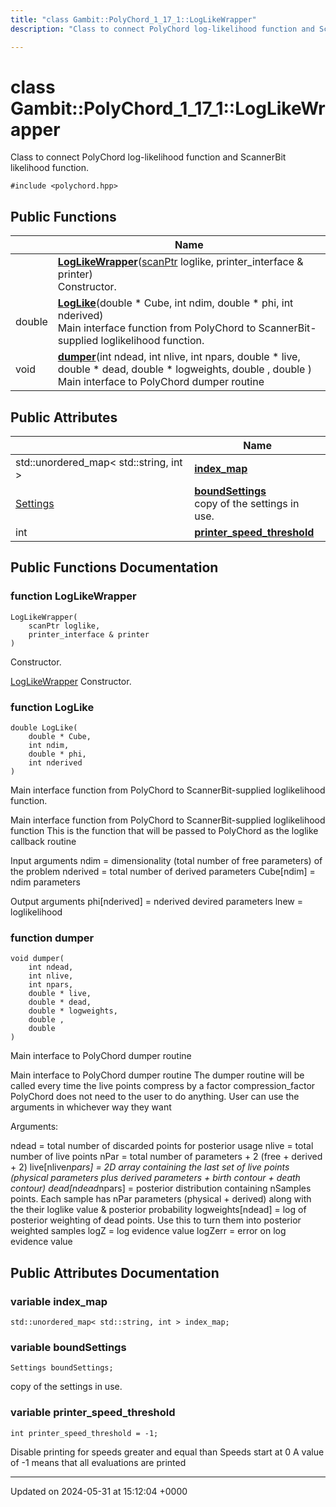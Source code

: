 ```yaml
---
title: "class Gambit::PolyChord_1_17_1::LogLikeWrapper"
description: "Class to connect PolyChord log-likelihood function and ScannerBit likelihood function. "

---
```


# class Gambit::PolyChord_1_17_1::LogLikeWrapper



Class to connect PolyChord log-likelihood function and ScannerBit likelihood function. 


`#include <polychord.hpp>`

## Public Functions

|                | Name           |
| -------------- | -------------- |
| | **[LogLikeWrapper](/documentation/code/classes/classgambit_1_1polychord__1__17__1_1_1loglikewrapper/#function-loglikewrapper)**([scanPtr](/documentation/code/namespaces/namespacegambit_1_1polychord__1__17__1/#typedef-scanptr) loglike, printer_interface & printer)<br>Constructor.  |
| double | **[LogLike](/documentation/code/classes/classgambit_1_1polychord__1__17__1_1_1loglikewrapper/#function-loglike)**(double * Cube, int ndim, double * phi, int nderived)<br>Main interface function from PolyChord to ScannerBit-supplied loglikelihood function.  |
| void | **[dumper](/documentation/code/classes/classgambit_1_1polychord__1__17__1_1_1loglikewrapper/#function-dumper)**(int ndead, int nlive, int npars, double * live, double * dead, double * logweights, double , double )<br>Main interface to PolyChord dumper routine  |

## Public Attributes

|                | Name           |
| -------------- | -------------- |
| std::unordered_map< std::string, int > | **[index_map](/documentation/code/classes/classgambit_1_1polychord__1__17__1_1_1loglikewrapper/#variable-index-map)**  |
| [Settings](/documentation/code/classes/structsettings/) | **[boundSettings](/documentation/code/classes/classgambit_1_1polychord__1__17__1_1_1loglikewrapper/#variable-boundsettings)** <br>copy of the settings in use.  |
| int | **[printer_speed_threshold](/documentation/code/classes/classgambit_1_1polychord__1__17__1_1_1loglikewrapper/#variable-printer-speed-threshold)**  |

## Public Functions Documentation

### function LogLikeWrapper

```
LogLikeWrapper(
    scanPtr loglike,
    printer_interface & printer
)
```

Constructor. 

[LogLikeWrapper](/documentation/code/classes/classgambit_1_1polychord__1__17__1_1_1loglikewrapper/) Constructor. 


### function LogLike

```
double LogLike(
    double * Cube,
    int ndim,
    double * phi,
    int nderived
)
```

Main interface function from PolyChord to ScannerBit-supplied loglikelihood function. 

Main interface function from PolyChord to ScannerBit-supplied loglikelihood function This is the function that will be passed to PolyChord as the loglike callback routine

Input arguments ndim = dimensionality (total number of free parameters) of the problem nderived = total number of derived parameters Cube[ndim] = ndim parameters

Output arguments phi[nderived] = nderived devired parameters lnew = loglikelihood 


### function dumper

```
void dumper(
    int ndead,
    int nlive,
    int npars,
    double * live,
    double * dead,
    double * logweights,
    double ,
    double 
)
```

Main interface to PolyChord dumper routine 

Main interface to PolyChord dumper routine The dumper routine will be called every time the live points compress by a factor compression_factor PolyChord does not need to the user to do anything. User can use the arguments in whichever way they want

Arguments:

ndead = total number of discarded points for posterior usage nlive = total number of live points nPar = total number of parameters + 2 (free + derived + 2) live[nlive*npars] = 2D array containing the last set of live points (physical parameters plus derived parameters + birth contour + death contour) dead[ndead*npars] = posterior distribution containing nSamples points. Each sample has nPar parameters (physical + derived) along with the their loglike value & posterior probability logweights[ndead] = log of posterior weighting of dead points. Use this to turn them into posterior weighted samples logZ = log evidence value logZerr = error on log evidence value 


## Public Attributes Documentation

### variable index_map

```
std::unordered_map< std::string, int > index_map;
```


### variable boundSettings

```
Settings boundSettings;
```

copy of the settings in use. 

### variable printer_speed_threshold

```
int printer_speed_threshold = -1;
```


Disable printing for speeds greater and equal than Speeds start at 0 A value of -1 means that all evaluations are printed 


-------------------------------

Updated on 2024-05-31 at 15:12:04 +0000